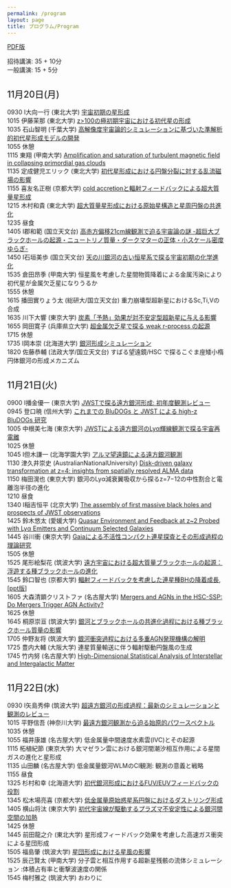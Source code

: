 ```yaml
---
permalink: /program
layout: page
title: プログラム/Program
---
```


[PDF版](https://fukushimahj.github.io/FSFG2023/pdfs/program.pdf)

招待講演: 35 + 10分 <br>
一般講演: 15 +  5分 <br><br>

<span style="font-size: 150%; color: black;">11月20日(月)</span><br><br>
0930 I大向一行 (東北大学) [宇宙初期の星形成](https://fukushimahj.github.io/FSFG2023/pdfs/Omukai.pdf) <br>
1015 伊藤茉那 (東北大学)  [z>100の極初期宇宙における初代星の形成](https://fukushimahj.github.io/FSFG2023/pdfs/Ito.pdf) <br>
1035 石山智明 (千葉大学)  [高解像度宇宙論的シミュレーションに基づいた準解析的初代星形成モデルの開発](https://fukushimahj.github.io/FSFG2023/pdfs/Ishiyama.pdf) <br>
1055 休憩<br>
1115 東翔 (甲南大学)  [Amplification and saturation of turbulent magnetic field in collapsing primordial gas clouds](https://fukushimahj.github.io/FSFG2023/pdfs/Higashi.pdf) <br>
1135 定成健児エリック (東北大学)  [初代星形成における円盤分裂に対する乱流磁場の影響](https://fukushimahj.github.io/FSFG2023/pdfs/Sadanari.pdf) <br>
1155 喜友名正樹 (京都大学)  [cold accretionと輻射フィードバックによる超大質量星形成](https://fukushimahj.github.io/FSFG2023/pdfs/Kiyuna.pdf) <br>
1215 木村和貴 (東北大学)  [超大質量星形成における原始星構造と星周円盤の共進化](https://fukushimahj.github.io/FSFG2023/pdfs/Kimura.pdf) <br>
1235 昼食<br>
1405 I郡和範 (国立天文台)  [高赤方偏移21cm線観測で迫る宇宙論の謎 -超巨大ブラックホールの起源・ニュートリノ質量・ダークマターの正体・小スケール密度ゆらぎ-](https://fukushimahj.github.io/FSFG2023/pdfs/Kohri.pdf)<br>
1450 I石垣美歩 (国立天文台)  [天の川銀河の古い恒星系で探る宇宙初期の化学進化](https://fukushimahj.github.io/FSFG2023/pdfs/Ishigaki.pdf) <br>
1535 倉田昂季 (甲南大学)  恒星風を考慮した星間物質降着による金属汚染により初代星が金属欠乏星になりうるか <br>
1555 休憩<br>
1615 播田實りょう太 (総研大/国立天文台) 重力崩壊型超新星におけるSc,Ti,Vの合成 <br>
1635 川下大響 (東京大学)  [炭素「予熱」効果が対不安定型超新星に与える影響](https://fukushimahj.github.io/FSFG2023/pdfs/Kawashimo.pdf) <br>
1655 岡田寛子 (兵庫県立大学)  [超金属欠乏星で探る weak r-process の起源](https://fukushimahj.github.io/FSFG2023/pdfs/Okada.pdf) <br>
1715 休憩<br>
1735 I岡本崇 (北海道大学)  [銀河形成シミュレーション](https://fukushimahj.github.io/FSFG2023/pdfs/Okamoto.pdf) <br>
1820 佐藤恭輔 (法政大学/国立天文台)  すばる望遠鏡/HSC で探るこぐま座矮小楕円体銀河の形成メカニズム <br>
<br>


<span style="font-size: 150%; color: black;">11月21日(火)</span><br><br>
0900 I播金優一 (東京大学)  [JWSTで探る遠方銀河形成: 初年度観測レビュー](https://fukushimahj.github.io/FSFG2023/pdfs/Harikane.pdf) <br>
0945 登口暁 (信州大学)  [これまでの BluDOGs と JWST による high-z BluDOGs 研究](https://fukushimahj.github.io/FSFG2023/pdfs/Noboriguchi.pdf) <br>
1005 中根美七海 (東京大学)  [JWSTによる遠方銀河のLyα輝線観測で探る宇宙再電離](https://fukushimahj.github.io/FSFG2023/pdfs/Nakane.pdf) <br>
1025 休憩<br>
1045 I但木謙一 (北海学園大学)  [アルマ望遠鏡による遠方銀河観測](https://fukushimahj.github.io/FSFG2023/pdfs/Tadaki.pdf) <br>
1130 津久井崇史 (AustralianNationalUniversity)  [Disk-driven galaxy transformation at z=4: insights from spatially resolved ALMA data](https://fukushimahj.github.io/FSFG2023/pdfs/Tsukui.pdf)<br>
1150 梅田滉也 (東京大学)  銀河のLyα減衰翼吸収から探るz=7−12の中性割合と電離泡半径の進化 <br>
1210 昼食<br>
1340 I稲吉恒平 (北京大学)  [The assembly of first massive black holes and prospects of JWST observations](https://fukushimahj.github.io/FSFG2023/pdfs/Inayoshi.pdf) <br>
1425 鈴木悠太 (愛媛大学)  [Quasar Environment and Feedback at z~2 Probed with Lyα Emitters and Continuum Selected Galaxies](https://fukushimahj.github.io/FSFG2023/pdfs/Suzuki.pdf) <br>
1445 谷川衝 (東京大学)  [Gaiaによる不活性コンパクト連星探査とその形成過程の理論研究](https://fukushimahj.github.io/FSFG2023/pdfs/Tanikawa.pdf) <br>
1505 休憩<br>
1525 尾形絵梨花 (筑波大学)  [遠方宇宙における超大質量ブラックホールの起源：浮遊する種ブラックホールの進化](https://fukushimahj.github.io/FSFG2023/pdfs/Ogata.pdf) <br>
1545 鈴口智也 (京都大学)  [輻射フィードバックを考慮した連星種BHの降着成長](https://fukushimahj.github.io/FSFG2023/pdfs/Suzuguchi.pdf), [[ppt版](https://fukushimahj.github.io/FSFG2023/pdfs/Suzuguchi.pptx)] <br>
1605 大森清顕クリストファ (名古屋大学)  [Mergers and AGNs in the HSC-SSP: Do Mergers Trigger AGN Activity?](https://fukushimahj.github.io/FSFG2023/pdfs/Omori.pdf) <br>
1625 休憩<br>
1645 桐原崇亘 (筑波大学)  [銀河とブラックホールの共進化過程における種ブラックホール質量の影響](https://fukushimahj.github.io/FSFG2023/pdfs/Kirihara.pdf) <br>
1705 仲野友将 (筑波大学)  [銀河衝突過程における多重AGN発現機構の解明](https://fukushimahj.github.io/FSFG2023/pdfs/Nakano.pdf) <br>
1725 豊内大輔 (大阪大学)  連星質量輸送に伴う輻射駆動円盤風の生成 <br>
1745 竹内努 (名古屋大学)  [High-Dimensional Statistical Analysis of Interstellar and Intergalactic Matter](https://fukushimahj.github.io/FSFG2023/pdfs/Takeuchi.pdf) <br>
<br>


<span style="font-size: 150%; color: black;">11月22日(水)</span><br><br>
0930 I矢島秀伸 (筑波大学)  [超遠方銀河の形成過程：最新のシミュレーションと観測のレビュー](https://fukushimahj.github.io/FSFG2023/pdfs/Yajima.pdf) <br>
1015 平野信吾 (神奈川大学)  [最遠方銀河観測から迫る始原的パワースペクトル](https://fukushimahj.github.io/FSFG2023/pdfs/Hirano.pdf) <br>
1035 休憩<br>
1055 福井康雄 (名古屋大学)  低金属量中間速度水素雲(IVC)とその起源 <br>
1115 柘植紀節 (東京大学)  大マゼラン雲における銀河間潮汐相互作用による星間ガスの進化と星形成 <br>
1135 山田麟 (名古屋大学)  低金属量銀河WLMのCI観測: 観測の意義と戦略 <br>
1155 昼食<br>
1325 杉村和幸 (北海道大学)  [初代銀河形成におけるFUV/EUVフィードバックの役割](https://fukushimahj.github.io/FSFG2023/pdfs/Sugimura.pdf) <br>
1345 松木場亮喜 (京都大学)  [低金属量原始惑星系円盤におけるダストリング形成](https://fukushimahj.github.io/FSFG2023/pdfs/Matsukoba.pdf) <br>
1405 横山将汰 (東京大学)  [初代宇宙線が駆動するプラズマ不安定性による銀河間空間の加熱](https://fukushimahj.github.io/FSFG2023/pdfs/Yokoyama.pdf) <br>
1425 休憩<br>
1445 前田龍之介 (東北大学)  星形成フィードバック効果を考慮した高速ガス衝突による星団形成 <br>
1505 福島肇 (筑波大学)  [星団形成における星風の影響](https://fukushimahj.github.io/FSFG2023/pdfs/Fukushima.pdf) <br>
1525 辰己賢太 (甲南大学)  分子雲と相互作用する超新星残骸の流体シミュレーション :体積占有率と衝撃波速度の関係 <br>
1545 梅村雅之 (筑波大学)  おわりに <br>

